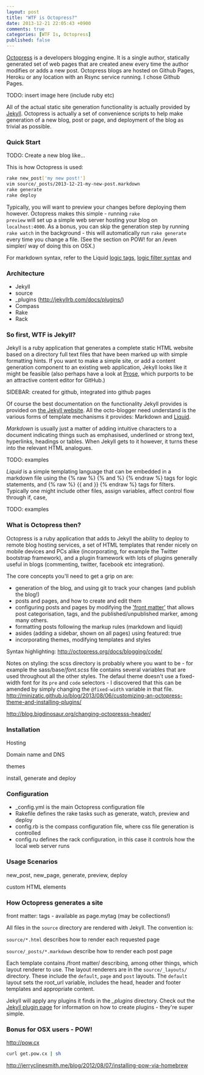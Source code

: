 ```yaml
---
layout: post
title: "WTF is Octopress?"
date: 2013-12-21 22:05:43 +0900
comments: true
categories: [WTF Is, Octopress]
published: false
---
```


[Octopress](http://octopress.org) is a developers blogging engine. It is a single author, statically generated set of web pages that are created anew every time the author modifies or adds a new post. Octopress blogs are hosted on Github Pages, Heroku or any location with an Rsync service running. I chose Github Pages.

TODO: insert image here (include ruby etc)

All of the actual static site generation functionality is actually provided by [Jekyll](http://jekyllrb.com/). Octopress is actually a set of convenience scripts to help make generation of a new blog, post or page, and deployment of the blog as trivial as possible. 

### Quick Start

TODO: Create a new blog like...

This is how Octopress is used:

``` bash The simplest Octopress workflow linenos:false
rake new_post['my new post!']
vim source/_posts/2013-12-21-my-new-post.markdown
rake generate
rake deploy
```

Typically, you will want to preview your changes before deploying them however. Octopress makes this simple - running <code>rake preview</code> will set up a simple web server hosting your blog on <code>localhost:4000</code>. As a bonus, you can skip the generation step by running <code>rake watch</code> in the background - this will automatically run <code>rake generate</code> every time you change a file. (See the section on POW! for an /even simpler/ way of doing this on OSX.)

For markdown syntax, refer to the Liquid [logic tags](http://docs.shopify.com/themes/liquid-basics/logic), [logic filter syntax](http://docs.shopify.com/themes/liquid-basics/output) and 

### Architecture

- Jekyll
 - source
 - _plugins (http://jekyllrb.com/docs/plugins/)
- Compass
- Rake
- Rack

### So first, WTF is Jekyll?

Jekyll is a ruby application that generates a complete static HTML website based on a directory full text files that have been marked up with simple formatting hints. If you want to make a simple site, or add a content generation component to an existing web application, Jekyll looks like it might be feasible (also perhaps have a look at [Prose](http://prose.io), which purports to be an attractive content editor for GitHub.)

SIDEBAR: created for github, integrated into github pages

Of course the best documentation on the functionality Jekyll provides is provided on [the Jekyll website](http://jekyllrb.com/docs/home/). All the octo-blogger need understand is the various forms of template mechanisms it provides: Markdown and [Liquid](http://wiki.shopify.com/Liquid).

*Markdown* is usually just a matter of adding intuitive characters to a document indicating things such as emphasised, underlined or strong text, hyperlinks, headings or tables. When Jekyll gets to it however, it turns these into the relevant HTML analogues. 

TODO: examples

*Liquid* is a simple templating language that can be embedded in a markdown file using the {% raw %} {% and %} {% endraw %} tags for logic statements, and {% raw %} {{ and }} {% endraw %} tags for filters. Typically one might include other files, assign variables, affect control flow through if, case, 

TODO: examples

### What is Octopress then?

Octopress is a ruby application that adds to Jekyll the ability to deploy to remote blog hosting services, a set of HTML templates that render nicely on mobile devices and PCs alike (incorporating, for example the Twitter bootstrap framework), and a plugin framework with lots of plugins generally useful in blogs (commenting, twitter, facebook etc integration).

The core concepts you'll need to get a grip on are:
 - generation of the blog, and using git to track your changes (and publish the blog!)
 - posts and pages, and how to create and edit them
 - configuring posts and pages by modifying the ['front matter'](http://jekyllrb.com/docs/frontmatter/) that allows post categorisation, tags, and the published/unpublished marker, among many others. 
 - formatting posts following the markup rules (markdown and liquid)
 - asides (adding a sidebar, shown on all pages) using featured: true
 - incorporating themes, modifying templates and styles

Syntax highlighting: http://octopress.org/docs/blogging/code/

Notes on styling: the scss directory is probably where you want to be - for example the sass/base/_font.scss_ file contains several variables that are used throughout all the other styles. The defaul theme doesn't use a fixed-width font for its <code>pre</code> and <code>code</code> selectors - I discovered that this can be amended by simply changing the <code>@fixed-width</code> variable in that file. 
http://minizatic.github.io/blog/2013/08/06/customizing-an-octopress-theme-and-installing-plugins/

http://blog.bigdinosaur.org/changing-octopresss-header/

### Installation

Hosting

Domain name and DNS

themes

install, generate and deploy

### Configuration

- _config.yml is the main Octopress configuration file
- Rakefile defines the rake tasks such as generate, watch, preview and deploy
- config.rb is the compass configuration file, where css file generation is controlled
- config.ru defines the rack configuration, in this case it controls how the local web server runs

### Usage Scenarios

new_post, new_page, generate, preview, deploy

custom HTML elements

### How Octopress generates a site

front matter: tags - available as page.mytag (may be collections!)

All files in the <code>source</code> directory are rendered with Jekyll. The convention is:

<code>source/*.html</code> describes how to render each requested page

<code>source/_posts/*.markdown</code> describe how to render each post page

Each template contains /front matter/ describing, among other things, which layout renderer to use. The layout renderers are in the <code>source/_layouts/</code> directory. These include the <code>default</code>, <code>page</code> and <code>post</code> layouts. The <code>default</code> layout sets the root_url variable, includes the head, header and footer templates and appropriate content.

Jekyll will apply any plugins it finds in the _\_plugins_ directory. Check out the [Jekyll plugin page](http://jekyllrb.com/docs/plugins/) for information on how to create plugins - they're super simple.

### Bonus for OSX users - POW!

http://pow.cx 

```bash
curl get.pow.cx | sh
```

http://jerryclinesmith.me/blog/2012/08/07/installing-pow-via-homebrew

